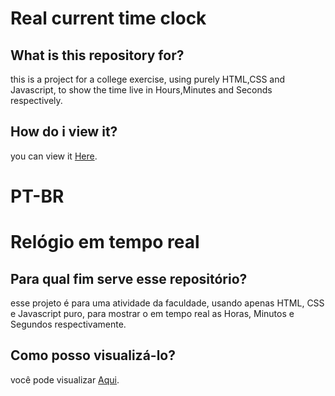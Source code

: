 # Real current time clock

## What is this repository for?
this is a project for a college exercise, using purely HTML,CSS and Javascript, to show the time live in Hours,Minutes and Seconds respectively.

## How do i view it? 
you can view it [Here](https://capnarrys.github.io/TFA_UNIESP_JAVASCRIPT/). 


# PT-BR

# Relógio em tempo real

## Para qual fim serve esse repositório?
esse projeto é para uma atividade da faculdade, usando apenas HTML, CSS e Javascript puro, para mostrar o em tempo real as Horas, Minutos e Segundos respectivamente.

## Como posso visualizá-lo?
você pode visualizar [Aqui](https://capnarrys.github.io/TFA_UNIESP_JAVASCRIPT/).


